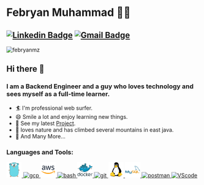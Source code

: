 # Febryan Muhammad 👨‍💻

[![Linkedin Badge](https://img.shields.io/badge/-febryanmuhammad-blue?style=flat-square&logo=Linkedin&logoColor=white&link=https://www.linkedin.com/in/febryan-muhammad-279b3180/)](https://www.linkedin.com/in/febryan-muhammad-279b3180/)
[![Gmail Badge](https://img.shields.io/badge/-febryan.zainal@gmail.com-c14438?style=flat-square&logo=Gmail&logoColor=white&link=mailto:febryan.zainal@gmail.com)](mailto:febryan.zainal@gmail.com)
---
<p align="left"> <img src="https://komarev.com/ghpvc/?username=febryanmz&label=Profile%20views&color=0e75b6&style=flat" alt="febryanmz" /> </p>

## Hi there 👋

### I am a Backend Engineer and a guy who loves technology and sees myself as a full-time learner.


- 🏄‍ I'm professional web surfer.
- 😄 Smile a lot and enjoy learning new things.
- 🔭 See my latest [Project](https://github.com/febryanmz/RawatInap/).
- 🌱 loves nature and has climbed several mountains in east java.
- 👯 And Many More...


<h3 align="left">Languages and Tools:</h3>

<p align="left"> </a> <a href="https://golang.org" target="_blank"> <img src="https://raw.githubusercontent.com/devicons/devicon/master/icons/go/go-original.svg" alt="go" width="40" height="40"/> </a> <a href="https://cloud.google.com/" target="_blank" rel="noreferrer"> <img src="https://www.vectorlogo.zone/logos/google_cloud/google_cloud-icon.svg" alt="gcp" width="40" height="40" /> </a> <a href="https://aws.amazon.com" target="_blank" rel="noreferrer"> <img src="https://raw.githubusercontent.com/github/explore/80688e429a7d4ef2fca1e82350fe8e3517d3494d/topics/aws/aws.png" alt="aws" width="40" height="40"/> </a> <a href="https://www.gnu.org/software/bash/" target="_blank"> <img src="https://www.vectorlogo.zone/logos/gnu_bash/gnu_bash-icon.svg" alt="bash" width="40" height="40"/> </a> <a href="https://www.docker.com/" target="_blank"> <img src="https://raw.githubusercontent.com/devicons/devicon/master/icons/docker/docker-original-wordmark.svg" alt="docker" width="40" height="40"/> </a> <a href="https://git-scm.com/" target="_blank"> <img src="https://www.vectorlogo.zone/logos/git-scm/git-scm-icon.svg" alt="git" width="40" height="40"/> </a> <a href="https://www.linux.org/" target="_blank"> <img src="https://raw.githubusercontent.com/devicons/devicon/master/icons/linux/linux-original.svg" alt="linux" width="40" height="40"/> </a> <a href="https://www.mysql.com/" target="_blank"> <img src="https://raw.githubusercontent.com/devicons/devicon/master/icons/mysql/mysql-original-wordmark.svg" alt="mysql" width="40" height="40"/> </a> <a href="https://postman.com" target="_blank" rel="noreferrer"> <img src="https://www.vectorlogo.zone/logos/getpostman/getpostman-icon.svg" alt="postman" width="40" height="40"/> </a> <a href="https://code.visualstudio.com/" target="_blank" rel="noreferrer"> <img src="https://img.icons8.com/fluent/48/000000/visual-studio-code-2019.png" alt="VScode" width="40" height="40"/> </p>
